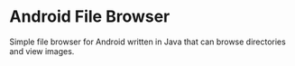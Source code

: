 # Android File Browser
Simple file browser for Android written in Java that can browse directories and view images.